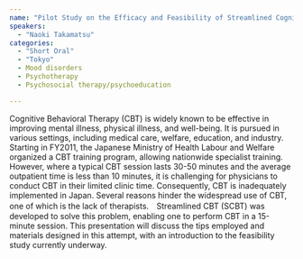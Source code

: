 ```yaml
---
name: "Pilot Study on the Efficacy and Feasibility of Streamlined Cognitive Behavioral Therapy for Depression"
speakers:
  - "Naoki Takamatsu"
categories:
  - "Short Oral"
  - "Tokyo"
  - Mood disorders
  - Psychotherapy
  - Psychosocial therapy/psychoeducation

---
```


Cognitive Behavioral Therapy (CBT) is widely known to be effective in improving mental illness, physical illness, and well-being. It is pursued in various settings, including medical care, welfare, education, and industry. Starting in FY2011, the Japanese Ministry of Health Labour and Welfare organized a CBT training program, allowing nationwide specialist training. However, where a typical CBT session lasts 30-50 minutes and the average outpatient time is less than 10 minutes, it is challenging for physicians to conduct CBT in their limited clinic time. Consequently, CBT is inadequately implemented in Japan. Several reasons hinder the widespread use of CBT, one of which is the lack of therapists.　Streamlined CBT (SCBT) was developed to solve this problem, enabling one to perform CBT in a 15-minute session. This presentation will discuss the tips employed and materials designed in this attempt, with an introduction to the feasibility study currently underway.
